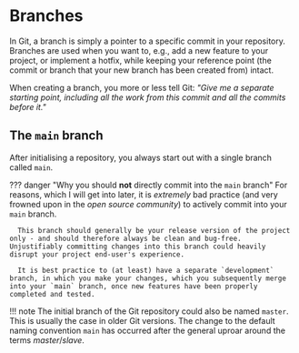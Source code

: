 # Branches

In Git, a branch is simply a pointer to a specific commit in your repository. Branches are used when you want to, e.g., add a new feature to your project, or implement a hotfix, while keeping your reference point (the commit or branch that your new branch has been created from) intact.

When creating a branch, you more or less tell Git: *"Give me a separate starting point, including all the work from this commit and all the commits before it."*

## The `main` branch

After initialising a repository, you always start out with a single branch called `main`. 

??? danger "Why you should **not** directly commit into the `main` branch"
      For reasons, which I will get into later, it is *extremely* bad practice (and very frowned upon in the *open source community*) to actively commit into your `main` branch. 
      
      This branch should generally be your release version of the project only - and should therefore always be clean and bug-free. Unjustifiably committing changes into this branch could heavily disrupt your project end-user's experience.

      It is best practice to (at least) have a separate `development` branch, in which you make your changes, which you subsequently merge into your `main` branch, once new features have been properly completed and tested.

!!! note
      The initial branch of the Git repository could also be named `master`. This is usually the case in older Git versions. The change to the default naming convention `main` has occurred after the general uproar around the terms *master*/*slave*.